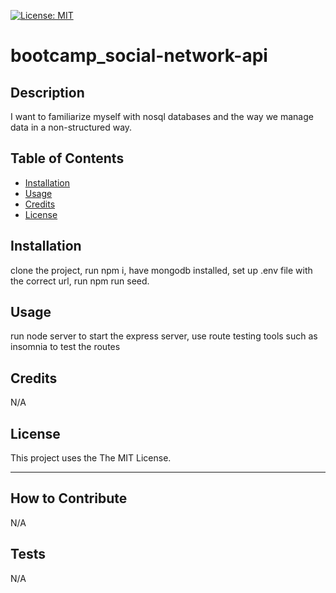 [![License: MIT](https://img.shields.io/badge/License-MIT-yellow.svg)](https://opensource.org/licenses/MIT)

# bootcamp_social-network-api

## Description

I want to familiarize myself with nosql databases and the way we manage data in a non-structured way.

## Table of Contents

- [Installation](#installation)
- [Usage](#usage)
- [Credits](#credits)
- [License](#license)

## Installation

clone the project, run npm i, have mongodb installed, set up .env file with the correct url, run npm run seed.

## Usage

run node server to start the express server, use route testing tools such as insomnia to test the routes

## Credits

N/A

## License

This project uses the The MIT License.

---

## How to Contribute

N/A

## Tests

N/A
